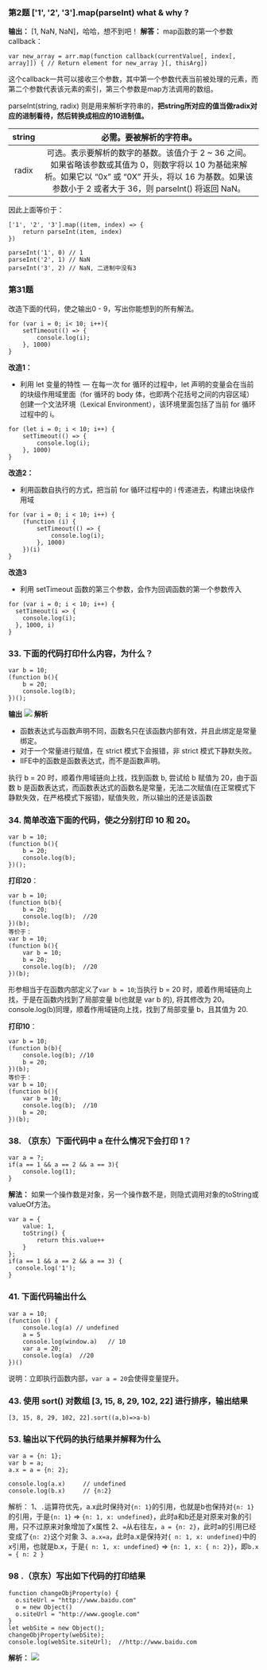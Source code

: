 ### 第2题 ['1', '2', '3'].map(parseInt) what & why ?
**输出：** [1, NaN, NaN]，哈哈，想不到吧！
**解答：**
map函数的第一个参数callback：
```
var new_array = arr.map(function callback(currentValue[, index[, array]]) { // Return element for new_array }[, thisArg])
```
这个callback一共可以接收三个参数，其中第一个参数代表当前被处理的元素，而第二个参数代表该元素的索引，第三个参数是map方法调用的数组。

parseInt(string, radix) 则是用来解析字符串的，**把string所对应的值当做radix对应的进制看待，然后转换成相应的10进制值。**


| string |                                                                                            必需。要被解析的字符串。                                                                                            |
| :----: | :------------------------------------------------------------------------------------------------------------------------------------------------------------------------------------------------------------: |
| radix  | 可选。表示要解析的数字的基数。该值介于 2 ~ 36 之间。如果省略该参数或其值为 0，则数字将以 10 为基础来解析。如果它以 “0x” 或 “0X” 开头，将以 16 为基数。如果该参数小于 2 或者大于 36，则 parseInt() 将返回 NaN。 |

因此上面等价于：
```
['1', '2', '3'].map((item, index) => {
	return parseInt(item, index)
})

parseInt('1', 0) // 1
parseInt('2', 1) // NaN
parseInt('3', 2) // NaN, 二进制中没有3
```
### 第31题
改造下面的代码，使之输出0 - 9，写出你能想到的所有解法。
```
for (var i = 0; i< 10; i++){
	setTimeout(() => {
		console.log(i);
    }, 1000)
}
```
**改造1：**
- 利用 let 变量的特性 — 在每一次 for 循环的过程中，let 声明的变量会在当前的块级作用域里面（for 循环的 body 体，也即两个花括号之间的内容区域）创建一个文法环境（Lexical Environment），该环境里面包括了当前 for 循环过程中的 i。
```
for (let i = 0; i < 10; i++) {
    setTimeout(() => {
        console.log(i);
    }, 1000)
}
```
**改造2：**
- 利用函数自执行的方式，把当前 for 循环过程中的 i 传递进去，构建出块级作用域
```
for (var i = 0; i < 10; i++) {
    (function (i) {
        setTimeout(() => {
            console.log(i);
        }, 1000)
    })(i)
}
```
**改造3**
- 利用 setTimeout 函数的第三个参数，会作为回调函数的第一个参数传入
```
for (var i = 0; i < 10; i++) {
  setTimeout(i => {
    console.log(i);
  }, 1000, i)
}
```
### 33. 下面的代码打印什么内容，为什么？
```
var b = 10;
(function b(){
    b = 20;
    console.log(b); 
})();
```
**输出**
![](./images/1.png)
**解析**
- 函数表达式与函数声明不同，函数名只在该函数内部有效，并且此绑定是常量绑定。
- 对于一个常量进行赋值，在 strict 模式下会报错，非 strict 模式下静默失败。
- IIFE中的函数是函数表达式，而不是函数声明。
  
执行 b = 20 时，顺着作用域链向上找，找到函数 b, 尝试给 b 赋值为 20，由于函数 b 是函数表达式，而函数表达式的函数名是常量，无法二次赋值(在正常模式下静默失效，在严格模式下报错)，赋值失败，所以输出的还是该函数

### 34. 简单改造下面的代码，使之分别打印 10 和 20。
```
var b = 10;
(function b(){
    b = 20;
    console.log(b); 
})();
```
**打印20**：
```
var b = 10;
(function b(b){
    b = 20;
    console.log(b);  //20
})(b);
等价于：
var b = 10;
(function b(){
    var b = 10;
    b = 20;
    console.log(b);  //20
})(b);
```
形参相当于在函数内部定义了`var b = 10`;当执行 b = 20 时，顺着作用域链向上找，于是在函数内找到了局部变量 b(也就是 var b 的), 将其修改为 20。console.log(b)同理，顺着作用域链向上找，找到了局部变量 b，且其值为 20.

**打印10**：
```
var b = 10;
(function b(b){
    console.log(b); //10
    b = 20;
})(b);
等价于：
var b = 10;
(function b(){
    var b = 10;
    console.log(b);  //10
    b = 20;
})(b);
```

### 38. （京东）下面代码中 a 在什么情况下会打印 1？
```
var a = ?;
if(a == 1 && a == 2 && a == 3){
 	console.log(1);
}
```
**解法：**
如果一个操作数是对象，另一个操作数不是，则隐式调用对象的toString或valueOf方法。
```
var a = {
    value: 1,
    toString() {
        return this.value++
    }
};
if(a == 1 && a == 2 && a == 3) {
  console.log('1');
}
```
### 41. 下面代码输出什么
```
var a = 10;
(function () {
    console.log(a) // undefined
    a = 5
    console.log(window.a)   // 10
    var a = 20;
    console.log(a)  //20
})()
```
说明：立即执行函数内部，`var a = 20`会使得变量提升。
### 43. 使用 sort() 对数组 [3, 15, 8, 29, 102, 22] 进行排序，输出结果
```
[3, 15, 8, 29, 102, 22].sort((a,b)=>a-b)
```
### 53. 输出以下代码的执行结果并解释为什么
```
var a = {n: 1};
var b = a;
a.x = a = {n: 2};

console.log(a.x) 	 // undefined
console.log(b.x)	 // {n:2}
```
解析：
 1、`.`运算符优先，a.x此时保持对`{n: 1}`的引用，也就是b也保持对`{n: 1}`的引用，于是`{n: 1}` => `{n: 1, x: undefined}`，此时a和b还是对原来对象的引用，只不过原来对象增加了x属性
 2、`=`从右往左，`a = {n: 2}`，此时a的引用已经变成了`{n: 2}`这个对象
 3、`a.x=a`，此时a.x是保持对`{ n: 1, x: undefined}`中的x引用，也就是b.x，于是`{ n: 1, x: undefined}` => `{n: 1, x: { n: 2}}`，即`b.x = { n: 2 }`

### 98 .（京东）写出如下代码的打印结果
```
function changeObjProperty(o) {
  o.siteUrl = "http://www.baidu.com"
  o = new Object()
  o.siteUrl = "http://www.google.com"
} 
let webSite = new Object();
changeObjProperty(webSite); 
console.log(webSite.siteUrl);  //http://www.baidu.com
```
**解析：**
![](./images/2.png)